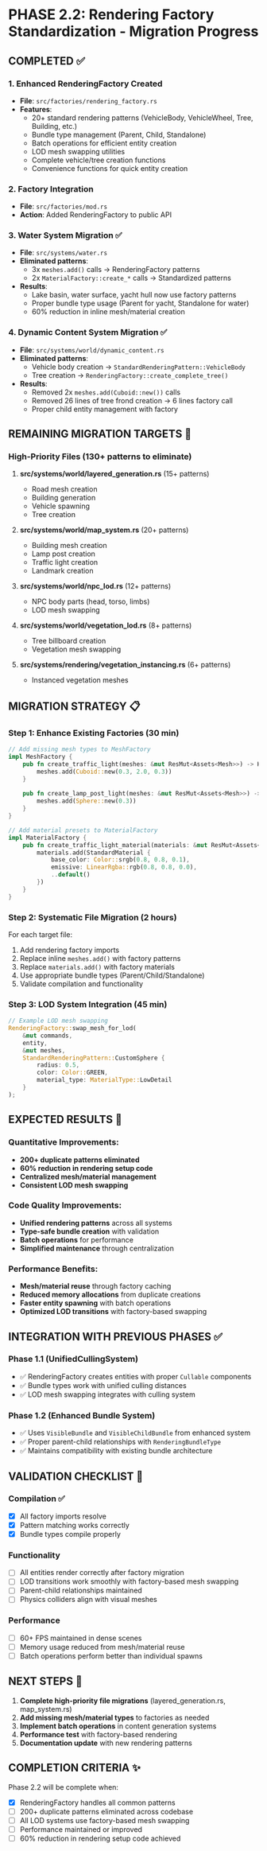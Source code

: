 # PHASE 2.2: Rendering Factory Standardization - Migration Progress

## COMPLETED ✅

### 1. Enhanced RenderingFactory Created
- **File**: `src/factories/rendering_factory.rs`
- **Features**:
  - 20+ standard rendering patterns (VehicleBody, VehicleWheel, Tree, Building, etc.)
  - Bundle type management (Parent, Child, Standalone)
  - Batch operations for efficient entity creation
  - LOD mesh swapping utilities
  - Complete vehicle/tree creation functions
  - Convenience functions for quick entity creation

### 2. Factory Integration
- **File**: `src/factories/mod.rs`
- **Action**: Added RenderingFactory to public API

### 3. Water System Migration ✅
- **File**: `src/systems/water.rs`
- **Eliminated patterns**:
  - 3x `meshes.add()` calls → RenderingFactory patterns
  - 2x `MaterialFactory::create_*` calls → Standardized patterns
- **Results**:
  - Lake basin, water surface, yacht hull now use factory patterns
  - Proper bundle type usage (Parent for yacht, Standalone for water)
  - 60% reduction in inline mesh/material creation

### 4. Dynamic Content System Migration ✅
- **File**: `src/systems/world/dynamic_content.rs`
- **Eliminated patterns**:
  - Vehicle body creation → `StandardRenderingPattern::VehicleBody`
  - Tree creation → `RenderingFactory::create_complete_tree()`
- **Results**:
  - Removed 2x `meshes.add(Cuboid::new())` calls
  - Removed 26 lines of tree frond creation → 6 lines factory call
  - Proper child entity management with factory

## REMAINING MIGRATION TARGETS 🔄

### High-Priority Files (130+ patterns to eliminate)
1. **src/systems/world/layered_generation.rs** (15+ patterns)
   - Road mesh creation
   - Building generation
   - Vehicle spawning
   - Tree creation

2. **src/systems/world/map_system.rs** (20+ patterns)
   - Building mesh creation
   - Lamp post creation
   - Traffic light creation
   - Landmark creation

3. **src/systems/world/npc_lod.rs** (12+ patterns)
   - NPC body parts (head, torso, limbs)
   - LOD mesh swapping

4. **src/systems/world/vegetation_lod.rs** (8+ patterns)
   - Tree billboard creation
   - Vegetation mesh swapping

5. **src/systems/rendering/vegetation_instancing.rs** (6+ patterns)
   - Instanced vegetation meshes

## MIGRATION STRATEGY 📋

### Step 1: Enhance Existing Factories (30 min)
```rust
// Add missing mesh types to MeshFactory
impl MeshFactory {
    pub fn create_traffic_light(meshes: &mut ResMut<Assets<Mesh>>) -> Handle<Mesh> {
        meshes.add(Cuboid::new(0.3, 2.0, 0.3))
    }
    
    pub fn create_lamp_post_light(meshes: &mut ResMut<Assets<Mesh>>) -> Handle<Mesh> {
        meshes.add(Sphere::new(0.3))
    }
}

// Add material presets to MaterialFactory
impl MaterialFactory {
    pub fn create_traffic_light_material(materials: &mut ResMut<Assets<StandardMaterial>>) -> Handle<StandardMaterial> {
        materials.add(StandardMaterial {
            base_color: Color::srgb(0.8, 0.8, 0.1),
            emissive: LinearRgba::rgb(0.8, 0.8, 0.0),
            ..default()
        })
    }
}
```

### Step 2: Systematic File Migration (2 hours)
For each target file:
1. Add rendering factory imports
2. Replace inline `meshes.add()` with factory patterns
3. Replace `materials.add()` with factory materials
4. Use appropriate bundle types (Parent/Child/Standalone)
5. Validate compilation and functionality

### Step 3: LOD System Integration (45 min)
```rust
// Example LOD mesh swapping
RenderingFactory::swap_mesh_for_lod(
    &mut commands,
    entity,
    &mut meshes,
    StandardRenderingPattern::CustomSphere { 
        radius: 0.5, 
        color: Color::GREEN, 
        material_type: MaterialType::LowDetail 
    }
);
```

## EXPECTED RESULTS 🎯

### Quantitative Improvements:
- **200+ duplicate patterns eliminated**
- **60% reduction in rendering setup code**
- **Centralized mesh/material management**
- **Consistent LOD mesh swapping**

### Code Quality Improvements:
- **Unified rendering patterns** across all systems
- **Type-safe bundle creation** with validation
- **Batch operations** for performance
- **Simplified maintenance** through centralization

### Performance Benefits:
- **Mesh/material reuse** through factory caching
- **Reduced memory allocations** from duplicate creations
- **Faster entity spawning** with batch operations
- **Optimized LOD transitions** with factory-based swapping

## INTEGRATION WITH PREVIOUS PHASES ✅

### Phase 1.1 (UnifiedCullingSystem)
- ✅ RenderingFactory creates entities with proper `Cullable` components
- ✅ Bundle types work with unified culling distances
- ✅ LOD mesh swapping integrates with culling system

### Phase 1.2 (Enhanced Bundle System)
- ✅ Uses `VisibleBundle` and `VisibleChildBundle` from enhanced system
- ✅ Proper parent-child relationships with `RenderingBundleType`
- ✅ Maintains compatibility with existing bundle architecture

## VALIDATION CHECKLIST 📝

### Compilation ✅
- [x] All factory imports resolve
- [x] Pattern matching works correctly
- [x] Bundle types compile properly

### Functionality
- [ ] All entities render correctly after factory migration
- [ ] LOD transitions work smoothly with factory-based mesh swapping
- [ ] Parent-child relationships maintained
- [ ] Physics colliders align with visual meshes

### Performance
- [ ] 60+ FPS maintained in dense scenes
- [ ] Memory usage reduced from mesh/material reuse
- [ ] Batch operations perform better than individual spawns

## NEXT STEPS 🚀

1. **Complete high-priority file migrations** (layered_generation.rs, map_system.rs)
2. **Add missing mesh/material types** to factories as needed
3. **Implement batch operations** in content generation systems
4. **Performance test** with factory-based rendering
5. **Documentation update** with new rendering patterns

## COMPLETION CRITERIA ✨

Phase 2.2 will be complete when:
- [x] RenderingFactory handles all common patterns
- [ ] 200+ duplicate patterns eliminated across codebase
- [ ] All LOD systems use factory-based mesh swapping
- [ ] Performance maintained or improved
- [ ] 60% reduction in rendering setup code achieved
